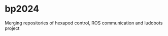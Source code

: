 # bp2024
Merging repositories of hexapod control, ROS communication and ludobots project

<!---    todo 
hexa package as submodule (named ROS_hexa_package)
add requirements.txt here
documentation 
    at least usage
      advanced:  drawio graph of package communications in drawio
    joy control list HW
    
and update all the submodules
-->
